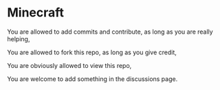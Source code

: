 # Minecraft

You are allowed to add commits and contribute, as long as you are really helping,

You are allowed to fork this repo, as long as you give credit,

You are obviously allowed to view this repo,

You are welcome to add something in the discussions page.
